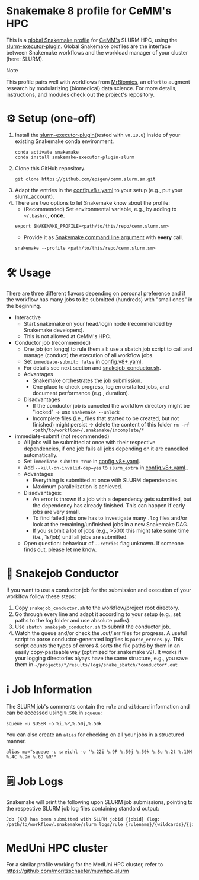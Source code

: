 # Snakemake 8 profile for CeMM's HPC
This is a [global Snakemake profile](https://snakemake.readthedocs.io/en/stable/executing/cli.html#profiles) for [CeMM's](https://cemm.at/) SLURM HPC, using the [slurm-executor-plugin](https://snakemake.github.io/snakemake-plugin-catalog/plugins/executor/slurm.html). Global Snakemake profiles are the interface between Snakemake workflows and the workload manager of your cluster (here: SLURM).

> [!NOTE]  
> This profile pairs well with workflows from [MrBiomics](https://github.com/epigen/MrBiomics), an effort to augment research by modularizing (biomedical) data science. For more details, instructions, and modules check out the project's repository.


# ⚙️ Setup (one-off)
1. Install the [slurm-executor-plugin](https://snakemake.github.io/snakemake-plugin-catalog/plugins/executor/slurm.html#installation)(tested with `v0.10.0`) inside of your existing Snakemake conda environment.
    ```shell
    conda activate snakemake
    conda install snakemake-executor-plugin-slurm
    ```
2. Clone this GitHub repository.
    ```
    git clone https://github.com/epigen/cemm.slurm.sm.git
    ```
3. Adapt the entries in the [config.v8+.yaml](./config.v8+.yaml) to your setup (e.g., put your slurm_account).
4. There are two options to let Snakemake know about the profile:
    -  (Recommended) Set environmental variable, e.g., by adding to `~/.bashrc`, **once**.
    ```
    export SNAKEMAKE_PROFILE=<path/to/this/repo/cemm.slurm.sm>
    ```
    -  Provide it as [Snakemake command line argument](https://snakemake.readthedocs.io/en/stable/executing/cli.html#EXECUTION) with **every** call.
    ```
    snakemake --profile <path/to/this/repo/cemm.slurm.sm>
    ```

# 🛠️ Usage
There are three different flavors depending on personal preference and if the workflow has many jobs to be submitted (hundreds) with "small ones" in the beginning.
- Interactive
    - Start snakemake on your head/login node (recommended by Snakemake developers).
    - This is not allowed at CeMM's HPC.
- Conductor job (recommended)
    - One job (on longq) to rule them all: use a sbatch job script to call and manage (conduct) the execution of all workflow jobs.
    - Set ```immediate-submit: false``` in [config.v8+.yaml](./config.v8+.yaml).
    - For details see next section and [snakejob_conductor.sh](./snakejob_conductor.sh).
    - Advantages
        - Snakemake orchestrates the job submission.
        - One place to check progress, log errors/failed jobs, and document performance (e.g., duration).
    - Disadvantages
        - If the conductor job is canceled the workflow directory might be "locked" → use ```snakemake --unlock```
        - Incomplete files (i.e., files that started to be created, but not finished) might persist → delete the content of this folder ```rm -rf <path/to/workflow>/.snakemake/incomplete/*```
- immediate-submit (not recommended)
    - All jobs will be submitted at once with their respective dependencies, if one job fails all jobs depending on it are cancelled automatically.
    - Set ```immediate-submit: true``` in [config.v8+.yaml](./config.v8+.yaml).
    - Add `--kill-on-invalid-dep=yes` to `slurm_extra` in [config.v8+.yaml](./config.v8+.yaml)..
    - Advantages
        - Everything is submitted at once with SLURM dependencies.
        - Maximum parallelization is achieved.
    - Disadvantages:
        - An error is thrown if a job with a dependency gets submitted, but the dependency has already finished. This can happen if early jobs are very small.
        - To find failed jobs one has to investigate many `.log` files and/or look at the remaining/unfinished jobs in a new Snakemake DAG.
        - If you submit a lot of jobs (e.g., >500) this might take some time (i.e., 1s/job) until all jobs are submitted.
    - Open question: behaviour of ```--retries``` flag unknown. If someone finds out, please let me know.


# 🐍 Snakejob Conductor
If you want to use a conductor job for the submission and execution of your worklfow follow these steps:
1. Copy ```snakejob_conductor.sh``` to the workflow/project root directory.
2. Go through every line and adapt it according to your setup (e.g., set paths to the log folder and use absolute paths).
3. Use ```sbatch snakejob_conductor.sh``` to submit the conductor job.
4. Watch the queue and/or check the .out/.err files for progress. A useful script to parse conductor-generated logfiles is `parse_errors.py`. This script counts the types of errors & sorts the file paths by them in an easily copy-pasteable way (optimized for snakemake v9). It works if your logging directories alyays have the same structure, e.g., you save them in `~/projects/*/results/logs/snake_sbatch/*conductor*.out`

# ℹ️ Job Information
The SLURM job's comments contain the `rule` and `wildcard` information and can be accessed using `%.50k` in `squeue`:
```
squeue -u $USER -o %i,%P,%.50j,%.50k
```

You can also create an `alias` for checking on all your jobs in a structured manner.
```
alias mq="squeue -u sreichl -o '%.22i %.9P %.50j %.50k %.8u %.2t %.10M %.4C %.9m %.6D %R'"
```

# 🗒️ Job Logs
Snakemake will print the following upon SLURM job submissions, pointing to the respective SLURM job log files containing standard output:
```
Job {XX} has been submitted with SLURM jobid {jobid} (log: /path/to/workflow/.snakemake/slurm_logs/rule_{rulename}/{wildcards}/{jobid}.log).
```

# MedUni HPC cluster

For a similar profile working for the MedUni HPC cluster, refer to https://github.com/moritzschaefer/muwhpc_slurm
